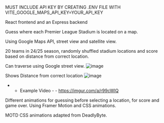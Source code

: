 MUST INCLUDE API KEY BY CREATING .ENV FILE WITH  VITE_GOOGLE_MAPS_API_KEY=YOUR_API_KEY

React frontend and an Express backend

Guess where each Premier League Stadium is located on a map.

Using Google Maps API, street view and satellite view.

20 teams in 24/25 season, randomly shuffled stadium locations and score based on distance from correct location.

Can traverse using Google street view.
![image](https://github.com/user-attachments/assets/6136c4a6-6090-44e4-bc11-70c7199c8516)


Shows Distance from correct location
![image](https://github.com/user-attachments/assets/87d9b8ba-bc9e-4995-a42a-42841901402c)


- - Example Video - -
https://imgur.com/a/r99cWlQ

Different animations for guessing before selecting a location, for score and game over. 
Using Framer Motion and CSS animations.

MOTD CSS animations adapted from DeadlyByte.
